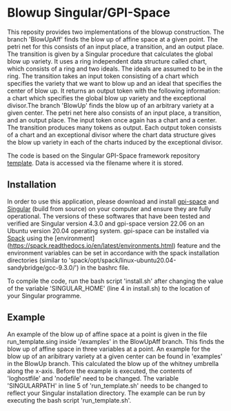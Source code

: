 # Blowup Singular/GPI-Space

This reposity provides two implementations of the blowup construction. The branch 'BlowUpAff' finds the blow up of affine space at a given point. The petri net for this consists of an input place, a transition, and an output place. The transition is given by a Singular procedure that calculates the global blow up variety. It uses a ring independent data structure called chart, which consists of a ring and two ideals. The ideals are assumed to be in the ring. The transition takes an input token consisting of a chart which specifies the variety that we want to blow up and an ideal that specifies the center of blow up. It returns an output token with the following information: a chart which specifies the global blow up variety and the exceptional divisor.The branch 'BlowUp' finds the blow up of an arbitrary variety at a given center. The petri net here also consists of an input place, a transition, and an output place. The input token once again has a chart and a center. The transition produces many tokens as output. Each output token consists of a chart and an exceptional divisor where the chart data structure gives the blow up variety in each of the charts induced by the exceptional divisor.


The code is based on the Singular GPI-Space framework repository [template](https://github.com/singular-gpispace/template). Data is accessed via the filename where it is stored.


## Installation

In order to use this application, please download and install [gpi-space](http://www.gpi-space.de/) and [Singular](https://github.com/Singular/Singular) (build from source) on your computer and ensure they are fully operational. The versions of these softwares that have been tested and verified are Singular version 4.3.0 and gpi-space version 22.06 on an Ubuntu version 20.04 operating system. gpi-space can be installed via [Spack](https://spack.io/) using the [environment] (https://spack.readthedocs.io/en/latest/environments.html) feature and the environment variables can be set in accordance with the spack installation directories (similar to 'spack/opt/spack/linux-ubuntu20.04-sandybridge/gcc-9.3.0/') in the bashrc file.

To compile the code, run the bash script 'install.sh' after changing the value of the variable 'SINGULAR_HOME' (line 4 in install.sh) to the location of your Singular programme.


## Example

 An example of the blow up of affine space at a point is given in the file run_template.sing inside '/examples' in the BlowUpAff branch. This finds the blow up of affine space in three variables at a point. An example for the blow up of an aribitrary variety at a given center can be found in 'examples' in the BlowUp branch. This calculated the blow up of the whitney umbrella along the x-axis. Before the example is executed, the contents of 'loghostfile' and 'nodefile' need to be changed. The variable 'SINGULARPATH' in line 5 of 'run_template.sh' needs to be changed to reflect your Singular installation directory. The example can be run by executing the bash script 'run_template.sh'.
